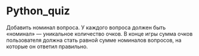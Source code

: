 # Python_quiz
Добавить номинал вопроса.
У каждого вопроса должен быть «номинал» — уникальное количество очков. В конце игры сумма очков пользователя должна стать равной сумме номиналов вопросов, на которые он ответил правильно.
